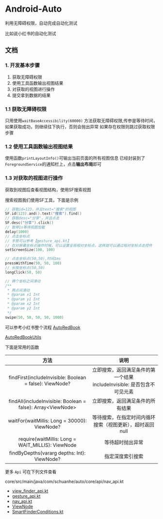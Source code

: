 # Android-Auto

利用无障碍权限，自动完成自动化测试

比如说小红书的自动化测试

## 文档

### 1. 开发基本步骤
1. 获取无障碍权限
2. 使用工具函数输出视图结果
3. 对获取的视图进行操作
4. 提交拿到数据的结果

### 1.1 获取无障碍权限
只用使用`waitBaseAccessibility(60000)` 方法获取无障碍权限,传参是等待时间，如果获取成功，则继续往下执行，否则会抛出异常
如果存在权限则跳过获取权限步骤


### 1.2 使用工具函数输出视图结果

使用函数`printLayoutInfo()`可输出当前页面的所有视图信息
已经封装到了`ForegroundService`的通知栏上，点击**输出布局**即可

### 1.3 对获取的视图进行操作

获取到视图后查看视图结构，使用SF搜索视图


搜索视图我们使用SF工具，下面是示例
```Kotlin
// 获取id=123，并且text="搜索"的视图
SF.id(123).and().text("搜索").find()
// 获取desc="分享"，并且点击
SF.desc("分享").click()
// 暂停1s等待视图加载
delay(1000)
// 点击坐标点
// 手势可以参考【gesture_api.kt】
// 在对屏幕坐标点操作时候，可以设置全局相对坐标点，这样就可以通过相对坐标点击控件
setScreenSize(100, 100)

// 点击坐标点(50,50),时间1ms
pressWithTime(50, 50, 100)
// 长按坐标点(50,50)
longClick(50, 50)

// 俩个坐标之间滑动
/**
 * 两点间滑动
 * @param x1 Int
 * @param y1 Int
 * @param x2 Int
 * @param y2 Int
 */
swipe(50, 50, 50, 50, 1000)

```

可以参考小红书整个流程
[AutoRedBook](https://github.com/schuanhe/Android-Auto/blob/master/app/src/main/java/com/schuanhe/auto_redbook/api/AutoRedBook.kt)


[AutoRedBookUtils](https://github.com/schuanhe/Android-Auto/blob/master/app/src/main/java/com/schuanhe/auto_redbook/api/AutoRedBookUtils.kt)

下面是常用的函数

|                              方法                              |                        说明                        |
|:------------------------------------------------------------:|:------------------------------------------------:|
|   findFirst(includeInvisible: Boolean = false): ViewNode?    | 立即搜索，返回满足条件的第一个结果<br>includeInvisible: 是否包含不可见元素 |
| findAll(includeInvisible: Boolean = false): Array\<ViewNode> |                 立即搜索，返回满足条件的所有结果                 |
|         waitFor(waitMillis: Long = 30000): ViewNode?         |          等待搜索，在指定时间内循环搜索（视图更新），超时返回null          |
|      require(waitMillis: Long = WAIT_MILLIS): ViewNode       |                     等待超时抛出异常                     |
|         findByDepths(vararg depths: Int): ViewNode?          |                     指定深度索引搜索                     |


更多 `Api` 可在下列文件查看

core/src/main/java/com/schuanhe/auto/core/api/nav_api.kt

- [view_finder_api.kt](https://github.com/schuanhe/Android-Auto/tree/master/core/src/main/java/com/schuanhe/auto/core/api/view_finder_api.kt)
- [gesture_api.kt](https://github.com/schuanhe/Android-Auto/tree/master/core/src/main/java/com/schuanhe/auto/core/api/gesture_api.kt)
- [nav_api.kt](https://github.com/schuanhe/Android-Auto/tree/master/core/src/main/java/com/schuanhe/auto/core/api/nav_api.kt)
- [ViewNode](https://github.com/schuanhe/Android-Auto/tree/master/core/src/main/java/com/schuanhe/auto/core/viewnode/ViewNode.kt)
- [SmartFinderConditions.kt](https://github.com/schuanhe/Android-Auto/tree/master/core/src/main/java/com/schuanhe/auto/core/viewfinder/SmartFinderConditions.kt)
